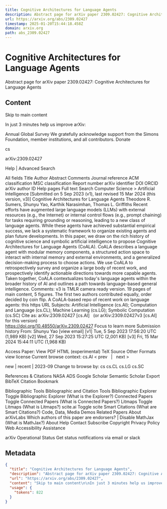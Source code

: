```yaml
---
title: Cognitive Architectures for Language Agents
description: Abstract page for arXiv paper 2309.02427: Cognitive Architectures for Language Agents
url: https://arxiv.org/abs/2309.02427
timestamp: 2025-01-20T15:44:18.458Z
domain: arxiv.org
path: abs_2309.02427
---
```


# Cognitive Architectures for Language Agents


Abstract page for arXiv paper 2309.02427: Cognitive Architectures for Language Agents


## Content

Skip to main content

In just 3 minutes help us improve arXiv:

Annual Global Survey
We gratefully acknowledge support from the Simons Foundation, member institutions, and all contributors.
Donate
>
cs
>
arXiv:2309.02427

Help | Advanced Search

All fields
Title
Author
Abstract
Comments
Journal reference
ACM classification
MSC classification
Report number
arXiv identifier
DOI
ORCID
arXiv author ID
Help pages
Full text
Search
Computer Science > Artificial Intelligence
[Submitted on 5 Sep 2023 (v1), last revised 15 Mar 2024 (this version, v3)]
Cognitive Architectures for Language Agents
Theodore R. Sumers, Shunyu Yao, Karthik Narasimhan, Thomas L. Griffiths
Recent efforts have augmented large language models (LLMs) with external resources (e.g., the Internet) or internal control flows (e.g., prompt chaining) for tasks requiring grounding or reasoning, leading to a new class of language agents. While these agents have achieved substantial empirical success, we lack a systematic framework to organize existing agents and plan future developments. In this paper, we draw on the rich history of cognitive science and symbolic artificial intelligence to propose Cognitive Architectures for Language Agents (CoALA). CoALA describes a language agent with modular memory components, a structured action space to interact with internal memory and external environments, and a generalized decision-making process to choose actions. We use CoALA to retrospectively survey and organize a large body of recent work, and prospectively identify actionable directions towards more capable agents. Taken together, CoALA contextualizes today's language agents within the broader history of AI and outlines a path towards language-based general intelligence.
Comments:	v3 is TMLR camera ready version. 19 pages of main content, 5 figures. The first two authors contributed equally, order decided by coin flip. A CoALA-based repo of recent work on language agents: this https URL
Subjects:	Artificial Intelligence (cs.AI); Computation and Language (cs.CL); Machine Learning (cs.LG); Symbolic Computation (cs.SC)
Cite as:	arXiv:2309.02427 [cs.AI]
 	(or arXiv:2309.02427v3 [cs.AI] for this version)
 	
https://doi.org/10.48550/arXiv.2309.02427
Focus to learn more
Submission history
From: Shunyu Yao [view email]
[v1] Tue, 5 Sep 2023 17:56:20 UTC (1,989 KB)
[v2] Wed, 27 Sep 2023 15:27:25 UTC (2,001 KB)
[v3] Fri, 15 Mar 2024 15:44:11 UTC (1,968 KB)

Access Paper:
View PDF
HTML (experimental)
TeX Source
Other Formats
view license
Current browse context:
cs.AI
< prev   |   next >

new | recent | 2023-09
Change to browse by:
cs
cs.CL
cs.LG
cs.SC

References & Citations
NASA ADS
Google Scholar
Semantic Scholar
Export BibTeX Citation
Bookmark
 
Bibliographic Tools
Bibliographic and Citation Tools
Bibliographic Explorer Toggle
Bibliographic Explorer (What is the Explorer?)
Connected Papers Toggle
Connected Papers (What is Connected Papers?)
Litmaps Toggle
Litmaps (What is Litmaps?)
scite.ai Toggle
scite Smart Citations (What are Smart Citations?)
Code, Data, Media
Demos
Related Papers
About arXivLabs
Which authors of this paper are endorsers? | Disable MathJax (What is MathJax?)
About
Help
Contact
Subscribe
Copyright
Privacy Policy
Web Accessibility Assistance

arXiv Operational Status 
Get status notifications via email or slack

## Metadata

```json
{
  "title": "Cognitive Architectures for Language Agents",
  "description": "Abstract page for arXiv paper 2309.02427: Cognitive Architectures for Language Agents",
  "url": "https://arxiv.org/abs/2309.02427",
  "content": "Skip to main content\n\nIn just 3 minutes help us improve arXiv:\n\nAnnual Global Survey\nWe gratefully acknowledge support from the Simons Foundation, member institutions, and all contributors.\nDonate\n>\ncs\n>\narXiv:2309.02427\n\nHelp | Advanced Search\n\nAll fields\nTitle\nAuthor\nAbstract\nComments\nJournal reference\nACM classification\nMSC classification\nReport number\narXiv identifier\nDOI\nORCID\narXiv author ID\nHelp pages\nFull text\nSearch\nComputer Science > Artificial Intelligence\n[Submitted on 5 Sep 2023 (v1), last revised 15 Mar 2024 (this version, v3)]\nCognitive Architectures for Language Agents\nTheodore R. Sumers, Shunyu Yao, Karthik Narasimhan, Thomas L. Griffiths\nRecent efforts have augmented large language models (LLMs) with external resources (e.g., the Internet) or internal control flows (e.g., prompt chaining) for tasks requiring grounding or reasoning, leading to a new class of language agents. While these agents have achieved substantial empirical success, we lack a systematic framework to organize existing agents and plan future developments. In this paper, we draw on the rich history of cognitive science and symbolic artificial intelligence to propose Cognitive Architectures for Language Agents (CoALA). CoALA describes a language agent with modular memory components, a structured action space to interact with internal memory and external environments, and a generalized decision-making process to choose actions. We use CoALA to retrospectively survey and organize a large body of recent work, and prospectively identify actionable directions towards more capable agents. Taken together, CoALA contextualizes today's language agents within the broader history of AI and outlines a path towards language-based general intelligence.\nComments:\tv3 is TMLR camera ready version. 19 pages of main content, 5 figures. The first two authors contributed equally, order decided by coin flip. A CoALA-based repo of recent work on language agents: this https URL\nSubjects:\tArtificial Intelligence (cs.AI); Computation and Language (cs.CL); Machine Learning (cs.LG); Symbolic Computation (cs.SC)\nCite as:\tarXiv:2309.02427 [cs.AI]\n \t(or arXiv:2309.02427v3 [cs.AI] for this version)\n \t\nhttps://doi.org/10.48550/arXiv.2309.02427\nFocus to learn more\nSubmission history\nFrom: Shunyu Yao [view email]\n[v1] Tue, 5 Sep 2023 17:56:20 UTC (1,989 KB)\n[v2] Wed, 27 Sep 2023 15:27:25 UTC (2,001 KB)\n[v3] Fri, 15 Mar 2024 15:44:11 UTC (1,968 KB)\n\nAccess Paper:\nView PDF\nHTML (experimental)\nTeX Source\nOther Formats\nview license\nCurrent browse context:\ncs.AI\n< prev   |   next >\n\nnew | recent | 2023-09\nChange to browse by:\ncs\ncs.CL\ncs.LG\ncs.SC\n\nReferences & Citations\nNASA ADS\nGoogle Scholar\nSemantic Scholar\nExport BibTeX Citation\nBookmark\n \nBibliographic Tools\nBibliographic and Citation Tools\nBibliographic Explorer Toggle\nBibliographic Explorer (What is the Explorer?)\nConnected Papers Toggle\nConnected Papers (What is Connected Papers?)\nLitmaps Toggle\nLitmaps (What is Litmaps?)\nscite.ai Toggle\nscite Smart Citations (What are Smart Citations?)\nCode, Data, Media\nDemos\nRelated Papers\nAbout arXivLabs\nWhich authors of this paper are endorsers? | Disable MathJax (What is MathJax?)\nAbout\nHelp\nContact\nSubscribe\nCopyright\nPrivacy Policy\nWeb Accessibility Assistance\n\narXiv Operational Status \nGet status notifications via email or slack",
  "usage": {
    "tokens": 822
  }
}
```
